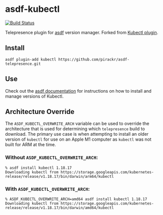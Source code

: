 # asdf-kubectl

[![Build Status](https://travis-ci.org/asdf-community/asdf-kubectl.svg?branch=master)](https://travis-ci.org/pirackr/asdf-telepresence)

Telepresence plugin for [asdf](https://github.com/asdf-vm/asdf) version manager. Forked from [Kubectl plugin](github.com/asdf-community/asdf-kubectl). 

## Install

```
asdf plugin-add kubectl https://github.com/pirackr/asdf-telepresence.git
```

## Use

Check out the [asdf documentation](https://asdf-vm.com/#/core-manage-versions?id=install-version) for instructions on how to install and manage versions of Kubectl.

## Architecture Override
The `ASDF_KUBECTL_OVERWRITE_ARCH` variable can be used to override the architecture that is used for determining which `telepresence` build to download. The primary use case is when attempting to install an older version of `kubectl` for use on an Apple M1 computer as `kubectl` was not built for ARM at the time.

### Without `ASDF_KUBECTL_OVERWRITE_ARCH`:

```
% asdf install kubectl 1.18.17
Downloading kubectl from https://storage.googleapis.com/kubernetes-release/release/v1.18.17/bin/darwin/arm64/kubectl
```

### With `ASDF_KUBECTL_OVERWRITE_ARCH`:

```
% ASDF_KUBECTL_OVERWRITE_ARCH=amd64 asdf install kubectl 1.18.17
Downloading kubectl from https://storage.googleapis.com/kubernetes-release/release/v1.18.17/bin/darwin/amd64/kubectl
```

